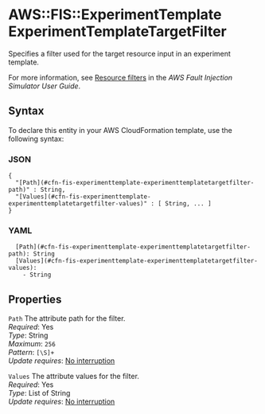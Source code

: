 # AWS::FIS::ExperimentTemplate ExperimentTemplateTargetFilter<a name="aws-properties-fis-experimenttemplate-experimenttemplatetargetfilter"></a>

Specifies a filter used for the target resource input in an experiment template\.

For more information, see [Resource filters](https://docs.aws.amazon.com/fis/latest/userguide/targets.html#target-filters) in the *AWS Fault Injection Simulator User Guide*\.

## Syntax<a name="aws-properties-fis-experimenttemplate-experimenttemplatetargetfilter-syntax"></a>

To declare this entity in your AWS CloudFormation template, use the following syntax:

### JSON<a name="aws-properties-fis-experimenttemplate-experimenttemplatetargetfilter-syntax.json"></a>

```
{
  "[Path](#cfn-fis-experimenttemplate-experimenttemplatetargetfilter-path)" : String,
  "[Values](#cfn-fis-experimenttemplate-experimenttemplatetargetfilter-values)" : [ String, ... ]
}
```

### YAML<a name="aws-properties-fis-experimenttemplate-experimenttemplatetargetfilter-syntax.yaml"></a>

```
  [Path](#cfn-fis-experimenttemplate-experimenttemplatetargetfilter-path): String
  [Values](#cfn-fis-experimenttemplate-experimenttemplatetargetfilter-values): 
    - String
```

## Properties<a name="aws-properties-fis-experimenttemplate-experimenttemplatetargetfilter-properties"></a>

`Path`  <a name="cfn-fis-experimenttemplate-experimenttemplatetargetfilter-path"></a>
The attribute path for the filter\.  
*Required*: Yes  
*Type*: String  
*Maximum*: `256`  
*Pattern*: `[\S]+`  
*Update requires*: [No interruption](https://docs.aws.amazon.com/AWSCloudFormation/latest/UserGuide/using-cfn-updating-stacks-update-behaviors.html#update-no-interrupt)

`Values`  <a name="cfn-fis-experimenttemplate-experimenttemplatetargetfilter-values"></a>
The attribute values for the filter\.  
*Required*: Yes  
*Type*: List of String  
*Update requires*: [No interruption](https://docs.aws.amazon.com/AWSCloudFormation/latest/UserGuide/using-cfn-updating-stacks-update-behaviors.html#update-no-interrupt)